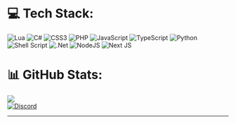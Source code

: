
# 💻 Tech Stack:
![Lua](https://img.shields.io/badge/lua-%232C2D72.svg?style=flat&logo=lua&logoColor=white) 
![C#](https://img.shields.io/badge/c%23-%23239120.svg?style=flat&logo=c-sharp&logoColor=white) 
![CSS3](https://img.shields.io/badge/css3-%231572B6.svg?style=flat&logo=css3&logoColor=white) 
![PHP](https://img.shields.io/badge/php-%23777BB4.svg?style=flat&logo=php&logoColor=white) 
![JavaScript](https://img.shields.io/badge/javascript-%23323330.svg?style=flat&logo=javascript&logoColor=%23F7DF1E) 
![TypeScript](https://img.shields.io/badge/typescript-%23007ACC.svg?style=flat&logo=typescript&logoColor=white) 
![Python](https://img.shields.io/badge/python-3670A0?style=flat&logo=python&logoColor=ffdd54) 
![Shell Script](https://img.shields.io/badge/shell_script-%23121011.svg?style=flat&logo=gnu-bash&logoColor=white) 
![.Net](https://img.shields.io/badge/.NET-5C2D91?style=flat&logo=.net&logoColor=white) 
![NodeJS](https://img.shields.io/badge/node.js-6DA55F?style=flat&logo=node.js&logoColor=white) 
![Next JS](https://img.shields.io/badge/Next-black?style=flat&logo=next.js&logoColor=white) 
# 📊 GitHub Stats:
![](https://github-readme-stats.vercel.app/api?username=dailybgl&theme=radical&hide_border=false&include_all_commits=true&count_private=true)<br/>
[![Discord](https://img.shields.io/badge/Discord-%237289DA.svg?logo=discord&logoColor=white)](https://discord.gg/FDyj7Kbx7z) 

---

<!-- Proudly created with GPRM ( https://gprm.itsvg.in ) -->
